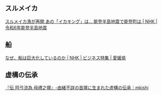 ## スルメイカ

[スルメイカ漁が再開 あの「イカキング」は… 能登半島地震で能登町は | NHK | 令和6年能登半島地震](https://www3.nhk.or.jp/news/html/20240129/k10014338941000.html)

## 船

[なぜ、船は巨大化しているのか | NHK | ビジネス特集 | 愛媛県](https://www3.nhk.or.jp/news/html/20240129/k10014338951000.html)

## 虚構の伝承

[『伝 阿弖流為 母禮之塚』-由緒不詳の首塚に生まれた虚構の伝承｜mkishi](https://note.com/ksmt_el/n/nf79503a9b1c6)
